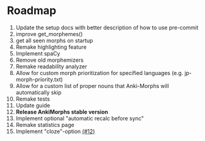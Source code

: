 # Roadmap

1. Update the setup docs with better description of how to use pre-commit
2. improve get_morphemes()
3. get all seen morphs on startup
4. Remake highlighting feature
5. Implement spaCy
6. Remove old morphemizers
7. Remake readability analyzer
8. Allow for custom morph prioritization for specified languages (e.g. jp-morph-priority.txt)
9. Allow for a custom list of proper nouns that Anki-Morphs will automatically skip
10. Remake tests
11. Update guide
12. **Release AnkiMorphs stable version**
13. Implement optional "automatic recalc before sync"
14. Remake statistics page
15. Implement "cloze"-option [(#12)](https://github.com/mortii/anki-morphs/discussions/12)
